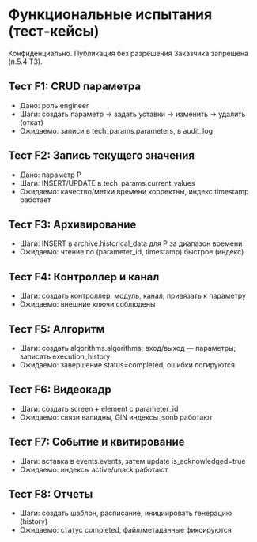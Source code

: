 # Функциональные испытания (тест‑кейсы)

Конфиденциально. Публикация без разрешения Заказчика запрещена (п.5.4 ТЗ).

## Тест F1: CRUD параметра
- Дано: роль engineer
- Шаги: создать параметр → задать уставки → изменить → удалить (откат)
- Ожидаемо: записи в tech_params.parameters, в audit_log

## Тест F2: Запись текущего значения
- Дано: параметр P
- Шаги: INSERT/UPDATE в tech_params.current_values
- Ожидаемо: качество/метки времени корректны, индекс timestamp работает

## Тест F3: Архивирование
- Шаги: INSERT в archive.historical_data для P за диапазон времени
- Ожидаемо: чтение по (parameter_id, timestamp) быстрое (индекс)

## Тест F4: Контроллер и канал
- Шаги: создать контроллер, модуль, канал; привязать к параметру
- Ожидаемо: внешние ключи соблюдены

## Тест F5: Алгоритм
- Шаги: создать algorithms.algorithms; вход/выход — параметры; записать execution_history
- Ожидаемо: завершение status=completed, ошибки логируются

## Тест F6: Видеокадр
- Шаги: создать screen + element с parameter_id
- Ожидаемо: связи валидны, GIN индексы jsonb работают

## Тест F7: Событие и квитирование
- Шаги: вставка в events.events, затем update is_acknowledged=true
- Ожидаемо: индексы active/unack работают

## Тест F8: Отчеты
- Шаги: создать шаблон, расписание, инициировать генерацию (history)
- Ожидаемо: статус completed, файл/метаданные фиксируются
